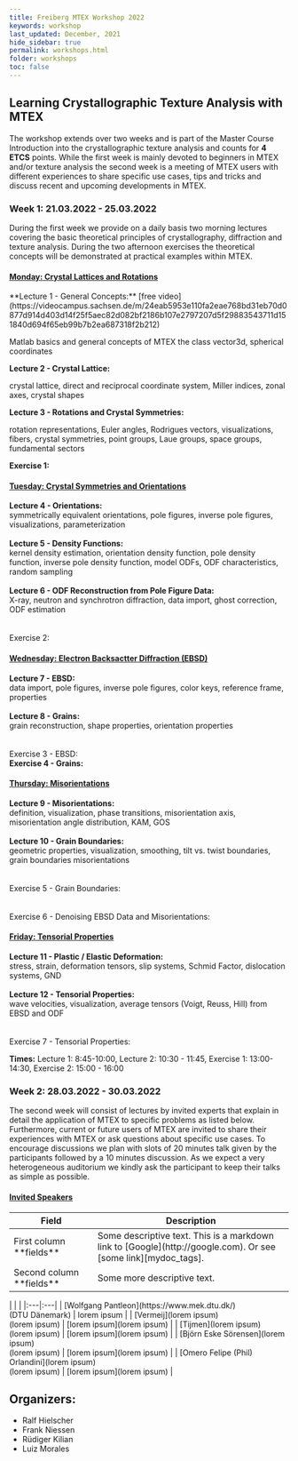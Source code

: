 ```yaml
---
title: Freiberg MTEX Workshop 2022
keywords: workshop
last_updated: December, 2021
hide_sidebar: true
permalink: workshops.html
folder: workshops
toc: false
---
```


## Learning Crystallographic Texture Analysis with MTEX

The workshop extends over two weeks and is part of the Master Course Introduction into the crystallographic texture analysis and counts for **4 ETCS** points. While the first week is mainly devoted to beginners in MTEX and/or texture analysis the second week is a meeting of MTEX users with different experiences to share specific use cases, tips and tricks and discuss recent and upcoming developments in MTEX.

### Week 1: 21.03.2022 - 25.03.2022

During the first week we provide on a daily basis two morning lectures covering the basic theoretical principles of crystallography, diffraction and texture analysis. During the two afternoon exercises the theoretical concepts will be demonstrated at practical examples within MTEX.

<div class="panel-group" id="accordion">
    <div class="panel panel-default">
        <div class="panel-heading">
            <h4 class="panel-title">
                <a class="noCrossRef accordion-toggle" data-toggle="collapse" data-parent="#accordion" href="#collapseMonday"><b>Monday:</b> Crystal Lattices and Rotations</a>
            </h4>
        </div>
        <div id="collapseMonday" class="panel-collapse collapse noCrossRef">
            <div class="panel-body">
<div markdown="span">
**Lecture 1 - General Concepts:** [free video](https://videocampus.sachsen.de/m/24eab5953e110fa2eae768bd31eb70d0877d914d403d14f25f5aec82d082bf2186b107e2797207d5f29883543711d151840d694f65eb99b7b2ea687318f2b212)

Matlab basics and general concepts of MTEX the class vector3d, spherical coordinates

**Lecture 2 - Crystal Lattice:**

crystal lattice, direct and reciprocal coordinate system, Miller indices, zonal axes, crystal shapes

**Lecture 3 - Rotations and Crystal Symmetries:**

rotation representations, Euler angles, Rodrigues vectors, visualizations, fibers, crystal symmetries, point groups, Laue groups, space groups, fundamental sectors

**Exercise 1:**
</div>
				<!-- <b>Lecture 1 - General Concepts:</b> <a href="https://videocampus.sachsen.de/m/24eab5953e110fa2eae768bd31eb70d0877d914d403d14f25f5aec82d082bf2186b107e2797207d5f29883543711d151840d694f65eb99b7b2ea687318f2b212" target="_blank">free video</a> -->
                <!-- <br> -->
                <!-- Matlab basics and general concepts of MTEX the class vector3d, spherical coordinates -->
                <!-- <br> -->
                <!-- <br> -->
                <!-- <b>Lecture 2 - Crystal Lattice:</b> -->
                <!-- <br> -->
                <!-- crystal lattice, direct and reciprocal coordinate system, Miller indices, zonal axes, crystal shapes -->
                <!-- <br> -->
                <!-- <br> -->
                <!-- <b>Lecture 3 - Rotations and Crystal Symmetries:</b> -->
                <!-- <br> -->
                <!-- rotation representations, Euler angles, Rodrigues vectors, visualizations, fibers, crystal symmetries, point groups, Laue groups, space groups, fundamental sectors -->
                <!-- <br> -->
                <!-- <br> -->
                <!-- <br>Exercise 1:</b> -->
            </div>
        </div>
    </div>
    <!-- /.panel -->
    <div class="panel panel-default">
        <div class="panel-heading">
            <h4 class="panel-title">
                <a class="noCrossRef accordion-toggle" data-toggle="collapse" data-parent="#accordion" href="#collapseTuesday"><b>Tuesday:</b> Crystal Symmetries and Orientations</a>
            </h4>
        </div>
        <div id="collapseTuesday" class="panel-collapse collapse noCrossRef">
            <div class="panel-body">
                <b>Lecture 4 - Orientations:</b>
                <br>
                symmetrically equivalent orientations, pole figures, inverse pole figures, visualizations, parameterization
                <br>
                <br>
                <b>Lecture 5 - Density Functions:</b>
                <br>
                kernel density estimation, orientation density function, pole density function, inverse pole density function, model ODFs, ODF characteristics, random sampling
                <br>
                <br>
                <b>Lecture 6 - ODF Reconstruction from Pole Figure Data:</b>
                <br>
                X-ray, neutron and synchrotron diffraction, data import, ghost correction, ODF estimation
                <br>
                <br>
                <br>Exercise 2:</b>
            </div>
        </div>
    </div>
    <!-- /.panel -->
    <div class="panel panel-default">
        <div class="panel-heading">
            <h4 class="panel-title">
                <a class="noCrossRef accordion-toggle" data-toggle="collapse" data-parent="#accordion" href="#collapseWednesday"><b>Wednesday:</b> Electron Backsactter Diffraction (EBSD)</a>
            </h4>
        </div>
        <div id="collapseWednesday" class="panel-collapse collapse noCrossRef">
            <div class="panel-body">
                <b>Lecture 7 - EBSD:</b>
                <br>
                data import, pole figures, inverse pole figures, color keys, reference frame, properties
                <br>
                <br>
                <b>Lecture 8 - Grains:</b>
                <br>
                grain reconstruction, shape properties, orientation properties
                <br>
                <br>
                <br>Exercise 3 - EBSD:</b>
				<br>
                <b>Exercise 4 - Grains:</b>
            </div>
        </div>
    </div>
    <!-- /.panel -->
    <div class="panel panel-default">
        <div class="panel-heading">
            <h4 class="panel-title">
                <a class="noCrossRef accordion-toggle" data-toggle="collapse" data-parent="#accordion" href="#collapseThursday"><b>Thursday:</b> Misorientations</a>
            </h4>
        </div>
        <div id="collapseThursday" class="panel-collapse collapse noCrossRef">
            <div class="panel-body">
                <b>Lecture 9 - Misorientations:</b>
                <br>
                definition, visualization, phase transitions, misorientation axis, misorientation angle distribution, KAM, GOS
                <br>
                <br>
                <b>Lecture 10 - Grain Boundaries:</b>
                <br>
                geometric properties, visualization, smoothing, tilt vs. twist boundaries, grain boundaries misorientations
                <br>
                <br>
                <br>Exercise 5 - Grain Boundaries:</b>
                <br>
                <br>
                <br>Exercise 6 - Denoising EBSD Data and Misorientations:</b>
            </div>
        </div>
    </div>
    <!-- /.panel -->
    <div class="panel panel-default">
        <div class="panel-heading">
            <h4 class="panel-title">
                <a class="noCrossRef accordion-toggle" data-toggle="collapse" data-parent="#accordion" href="#collapseFriday"><b>Friday:</b> Tensorial Properties</a>
            </h4>
        </div>
        <div id="collapseFriday" class="panel-collapse collapse noCrossRef">
            <div class="panel-body">
                <b>Lecture 11 - Plastic / Elastic Deformation:</b>
                <br>
                stress, strain, deformation tensors, slip systems, Schmid Factor, dislocation systems, GND
                <br>
                <br>
                <b>Lecture 12 - Tensorial Properties:</b>
                <br>
                wave velocities, visualization, average tensors (Voigt, Reuss, Hill) from EBSD and ODF
                <br>
                <br>
                <br>Exercise 7 - Tensorial Properties:</b>
            </div>
        </div>
    </div>
    <!-- /.panel -->
</div>
<!-- /.panel-group -->

**Times:** Lecture 1: 8:45-10:00, Lecture 2: 10:30 - 11:45, Exercise 1: 13:00-14:30, Exercise 2: 15:00 - 16:00

### Week 2: 28.03.2022 - 30.03.2022

The second week will consist of lectures by invited experts that explain in detail the application of MTEX to specific problems as listed below. Furthermore, current or future users of MTEX are invited to share their experiences with MTEX or ask questions about specific use cases. To encourage discussions we plan with slots of 20 minutes talk given by the participants followed by a 10 minutes discussion. As we expect a very heterogeneous auditorium we kindly ask the participant to keep their talks as simple as possible.

<div class="panel-group" id="accordion">
    <div class="panel panel-default">
        <div class="panel-heading">
            <h4 class="panel-title">
                <a class="noCrossRef accordion-toggle" data-toggle="collapse" data-parent="#accordion" href="#collapseInvitedSpeakers"><b>Invited Speakers</b></a>
            </h4>
        </div>
        <div id="collapseInvitedSpeakers" class="panel-collapse collapse noCrossRef">
            <div class="panel-body">
				<table>
					<colgroup>
						<col width="30%" />
						<col width="70%" />
					</colgroup>
					<thead>
						<tr class="header">
							<th>Field</th>
							<th>Description</th>
						</tr>
					</thead>
					<tbody>
						<tr>
							<td markdown="span">First column **fields**</td>
							<td markdown="span">Some descriptive text. This is a markdown link to [Google](http://google.com). Or see [some link][mydoc_tags].</td>
						</tr>
						<tr>
							<td markdown="span">Second column **fields**</td>
							<td markdown="span">Some more descriptive text.
						</td>
						</tr>
					</tbody>
				</table>
| | |
|:---|:---|
| [Wolfgang Pantleon](https://www.mek.dtu.dk/)<br>(DTU Dänemark) | lorem ipsum |
| [Vermeij](lorem ipsum)<br>(lorem ipsum) | [lorem ipsum](lorem ipsum) |
| [Tijmen](lorem ipsum)<br>(lorem ipsum) | [lorem ipsum](lorem ipsum) |
| [Björn Eske Sörensen](lorem ipsum)<br>(lorem ipsum) | [lorem ipsum](lorem ipsum) |
| [Omero Felipe (Phil) Orlandini](lorem ipsum)<br>(lorem ipsum) | [lorem ipsum](lorem ipsum) |
            </div>
        </div>
    </div>
    <!-- /.panel -->
</div>
<!-- /.panel-group -->

## Organizers:

- Ralf Hielscher
- Frank Niessen
- Rüdiger Kilian
- Luiz Morales
